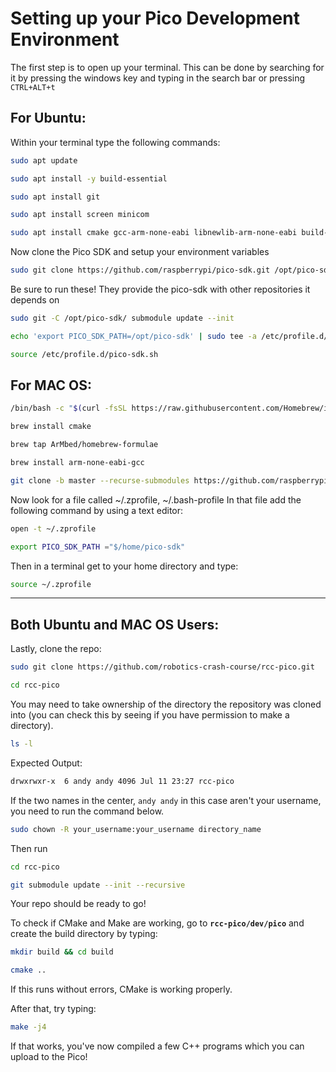 # **Setting up your Pico Development Environment**

The first step is to open up your terminal. This can be done by searching for it by pressing the windows key and typing in the search bar or pressing `CTRL+ALT+t`

## For Ubuntu:

Within your terminal type the following commands:
```bash
sudo apt update

sudo apt install -y build-essential

sudo apt install git

sudo apt install screen minicom

sudo apt install cmake gcc-arm-none-eabi libnewlib-arm-none-eabi build-essential libstdc++-arm-none-eabi-newlib

```
Now clone the Pico SDK and setup your environment variables

```bash
sudo git clone https://github.com/raspberrypi/pico-sdk.git /opt/pico-sdk
```


Be sure to run these! They provide the pico-sdk with other repositories it depends on
```bash
sudo git -C /opt/pico-sdk/ submodule update --init

echo 'export PICO_SDK_PATH=/opt/pico-sdk' | sudo tee -a /etc/profile.d/pico-sdk.sh

source /etc/profile.d/pico-sdk.sh
```
## For MAC OS:
```bash
/bin/bash -c "$(curl -fsSL https://raw.githubusercontent.com/Homebrew/install/HEAD/install.sh)"

brew install cmake

brew tap ArMbed/homebrew-formulae

brew install arm-none-eabi-gcc

git clone -b master --recurse-submodules https://github.com/raspberrypi/pico-sdk.git
```
Now look for a file called ~/.zprofile, ~/.bash-profile
In that file add the following command by using a text editor:

```bash
open -t ~/.zprofile

export PICO_SDK_PATH ="$/home/pico-sdk"
```

Then in a terminal get to your home directory and type:

```bash
source ~/.zprofile
```
---

## Both Ubuntu and MAC OS Users:
Lastly, clone the repo:

```bash
sudo git clone https://github.com/robotics-crash-course/rcc-pico.git

cd rcc-pico
```
You may need to take ownership of the directory the repository was cloned into (you can check this by seeing if you have permission to make a directory).

```bash
ls -l
```

Expected Output:
```bash
drwxrwxr-x  6 andy andy 4096 Jul 11 23:27 rcc-pico
```
If the two names in the center, `andy andy` in this case aren't your username, you need to run the command below.


```bash
sudo chown -R your_username:your_username directory_name
```

Then run
```bash
cd rcc-pico

git submodule update --init --recursive
```

Your repo should be ready to go!

To check if CMake and Make are working, go to **`rcc-pico/dev/pico`** and create the build directory by typing:

```bash
mkdir build && cd build

cmake ..
```
If this runs without errors, CMake is working properly.

After that, try typing:
```bash
make -j4
```

If that works, you've now compiled a few C++ programs which you can upload to the Pico!
